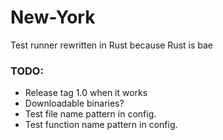 # New-York
Test runner rewritten in Rust because Rust is bae

### TODO:

* Release tag 1.0 when it works
* Downloadable binaries?
* Test file name pattern in config.
* Test function name pattern in config.
